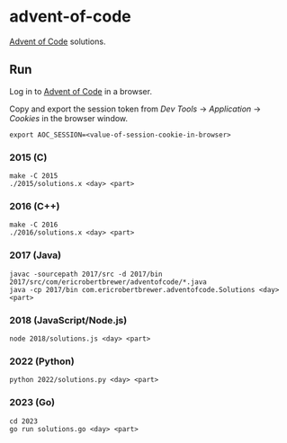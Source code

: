 # advent-of-code

[Advent of Code](https://adventofcode.com/) solutions.

## Run

Log in to [Advent of Code](https://adventofcode) in a browser.

Copy and export the session token from *Dev Tools* -> *Application* -> *Cookies* in the browser window.

```shell
export AOC_SESSION=<value-of-session-cookie-in-browser>
```

### 2015 (C)

```shell
make -C 2015
./2015/solutions.x <day> <part>
```

### 2016 (C++)

```shell
make -C 2016
./2016/solutions.x <day> <part>
```

### 2017 (Java)

```shell
javac -sourcepath 2017/src -d 2017/bin 2017/src/com/ericrobertbrewer/adventofcode/*.java
java -cp 2017/bin com.ericrobertbrewer.adventofcode.Solutions <day> <part>
```

### 2018 (JavaScript/Node.js)

```shell
node 2018/solutions.js <day> <part>
```

### 2022 (Python)

```shell
python 2022/solutions.py <day> <part>
```

### 2023 (Go)

```shell
cd 2023
go run solutions.go <day> <part>
```
